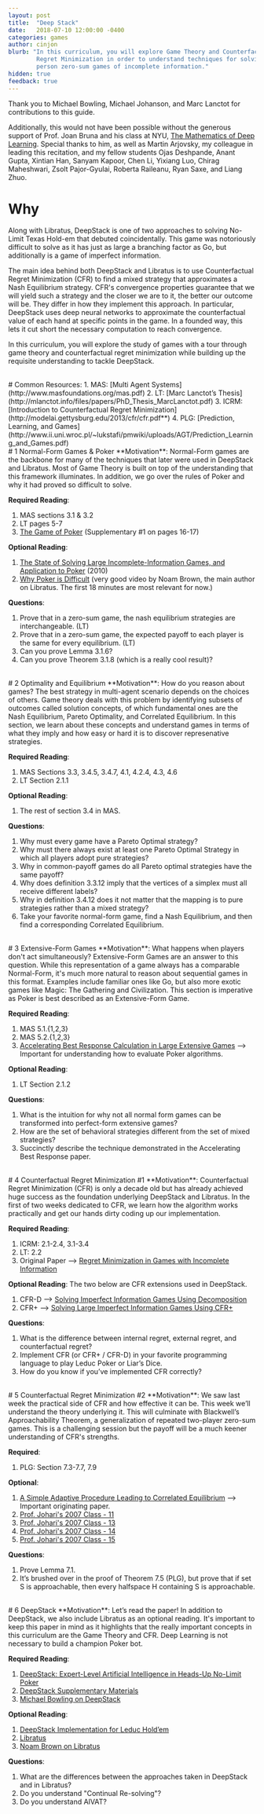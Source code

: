 ```yaml
---
layout: post
title:  "Deep Stack"
date:   2018-07-10 12:00:00 -0400
categories: games
author: cinjon
blurb: "In this curriculum, you will explore Game Theory and Counterfactual
        Regret Minimization in order to understand techniques for solving two 
        person zero-sum games of incomplete information."
hidden: true
feedback: true
---
```


Thank you to Michael Bowling, Michael Johanson, and Marc Lanctot for contributions to this guide.

Additionally, this would not have been possible without the generous support of
Prof. Joan Bruna and his class at NYU, [The Mathematics of Deep Learning](https://github.com/joanbruna/MathsDL-spring18).
Special thanks to him, as well as Martin Arjovsky, my colleague in leading this
recitation, and my fellow students Ojas Deshpande, Anant Gupta, Xintian Han,
Sanyam Kapoor, Chen Li, Yixiang Luo, Chirag Maheshwari, Zsolt Pajor-Gyulai,
Roberta Raileanu, Ryan Saxe, and Liang Zhuo.

# Why

Along with Libratus, DeepStack is one of two approaches to solving No-Limit 
Texas Hold-em that debuted coincidentally. This game was notoriously difficult
to solve as it has just as large a branching factor as Go, but additionally is a
game of imperfect information. 

The main idea behind both DeepStack and Libratus is to use Counterfactual Regret 
Minimization (CFR) to find a mixed strategy that approximates a Nash Equilibrium 
strategy. CFR's convergence properties guarantee that we will yield such a strategy
and the closer we are to it, the better our outcome will be. They differ in how
they implement this approach. In particular, DeepStack uses deep neural networks
to approximate the counterfactual value of each hand at specific points in the
game. In a founded way, this lets it cut short the necessary computation to reach 
convergence.

In this curriculum, you will explore the study of games with a tour through 
game theory and counterfactual regret minimization while building up the 
requisite understanding to tackle DeepStack.

<br>
# Common Resources:
1. MAS: [Multi Agent Systems](http://www.masfoundations.org/mas.pdf)
2. LT: [Marc Lanctot’s Thesis](http://mlanctot.info/files/papers/PhD_Thesis_MarcLanctot.pdf)
3. ICRM: [Introduction to Counterfactual Regret Minimization](http://modelai.gettysburg.edu/2013/cfr/cfr.pdf**)
4. PLG: [Prediction, Learning, and Games](http://www.ii.uni.wroc.pl/~lukstafi/pmwiki/uploads/AGT/Prediction_Learning_and_Games.pdf)

<br>
# 1 Normal-Form Games & Poker
  **Motivation**: Normal-Form games are the backbone for many of the techniques 
  that later were used in DeepStack and Libratus. Most of Game Theory is built on
  top of the understanding that this framework illuminates. In addition, we go
  over the rules of Poker and why it had proved so difficult to solve.
  
  **Required Reading**:
  1. MAS sections 3.1 & 3.2
  2. LT pages 5-7
  3. [The Game of Poker](https://arxiv.org/pdf/1701.01724.pdf) (Supplementary #1 on pages 16-17)
  
  **Optional Reading**:
  1. [The State of Solving Large Incomplete-Information Games, and Application to Poker](https://www.cs.cmu.edu/~sandholm/solving%20games.aimag11.pdf) (2010)
  2. [Why Poker is Difficult](https://www.youtube.com/watch?v=2dX0lwaQRX0) (very good video by Noam Brown, the main author on Libratus. The first 18 minutes are most relevant for now.)
  
  **Questions**:
  1. Prove that in a zero-sum game, the nash equilibrium strategies are interchangeable. (LT)
  2. Prove that in a zero-sum game, the expected payoff to each player is the same for every equilibrium. (LT)
  3. Can you prove Lemma 3.1.6?
  4. Can you prove Theorem 3.1.8 (which is a really cool result)? 

<br>
# 2 Optimality and Equilibrium 
  **Motivation**: How do you reason about games? The best strategy in multi-agent 
  scenario depends on the choices of others. Game theory deals with this problem 
  by identifying subsets of outcomes called solution concepts, of which 
  fundamental ones are the Nash Equilibrium, Pareto Optimality, and Correlated 
  Equilibrium. In this section, we learn about these concepts and understand games
  in terms of what they imply and how easy or hard it is to discover represenative
  strategies.
  
  **Required Reading**:
  1. MAS Sections 3.3, 3.4.5, 3.4.7, 4.1, 4.2.4, 4.3, 4.6
  2. LT Section 2.1.1
  
  **Optional Reading**:
  1. The rest of section 3.4 in MAS.
  
  **Questions**:
  1. Why must every game have a Pareto Optimal strategy?
  2. Why must there always exist at least one Pareto Optimal Strategy in which all players adopt pure strategies?
  3. Why in common-payoff games do all Pareto optimal strategies have the same payoff?
  4. Why does definition 3.3.12 imply that the vertices of a simplex must all receive different labels?
  5. Why in definition 3.4.12 does it not matter that the mapping is to pure strategies rather than a mixed strategy?
  6. Take your favorite normal-form game, find a Nash Equilibrium, and then find a corresponding Correlated Equilibrium.

<br>
# 3 Extensive-Form Games
  **Motivation**: What happens when players don't act simultaneously? 
  Extensive-Form Games are an answer to this question. While this representation 
  of a game always has a comparable Normal-Form, it's much more natural to reason 
  about sequential games in this format. Examples include familiar ones like Go, 
  but also more exotic games like Magic: The Gathering and Civilization. This 
  section is imperative as Poker is best described as an Extensive-Form Game.
  
  **Required Reading**:
  1. MAS 5.1.{1,2,3}
  2. MAS 5.2.{1,2,3}
  3. [Accelerating Best Response Calculation in Large Extensive Games](http://martin.zinkevich.org/publications/ijcai2011_rgbr.pdf) --> Important for understanding how to evaluate Poker algorithms.
  
  **Optional Reading**: 
  1. LT Section 2.1.2

  **Questions**:
  1. What is the intuition for why not all normal form games can be transformed into perfect-form extensive games?
  2. How are the set of behavioral strategies different from the set of mixed strategies?
  3. Succinctly describe the technique demonstrated in the Accelerating Best Response paper.

<br>
# 4 Counterfactual Regret Minimization #1
  **Motivation**: Counterfactual Regret Minimization (CFR) is only a decade old 
  but has already achieved huge success as the foundation underlying DeepStack 
  and Libratus. In the first of two weeks dedicated to CFR, we learn how the
  algorithm works practically and get our hands dirty coding up our implementation.
  
  **Required Reading**:
  1. ICRM: 2.1-2.4, 3.1-3.4
  2. LT: 2.2
  3. Original Paper --> [Regret Minimization in Games with Incomplete Information](http://poker.cs.ualberta.ca/publications/NIPS07-cfr.pdf)
  
  **Optional Reading**: The two below are CFR extensions used in DeepStack.
  1. CFR-D --> [Solving Imperfect Information Games Using Decomposition](https://pdfs.semanticscholar.org/8216/0cbdcbeb13d53db85da928d8c42a789fdd69.pdf)
  2. CFR+ --> [Solving Large Imperfect Information Games Using CFR+](https://arxiv.org/pdf/1407.5042.pdf)
  
  **Questions**:
  1. What is the difference between internal regret, external regret, and counterfactual regret?
  2. Implement CFR (or CFR+ / CFR-D) in your favorite programming language to play Leduc Poker or Liar’s Dice. 
  3. How do you know if you’ve implemented CFR correctly?

<br>
# 5 Counterfactual Regret Minimization #2
  **Motivation**: We saw last week the practical side of CFR and how effective it 
  can be. This week we’ll understand the theory underlying it. This will culminate 
  with Blackwell’s Approachability Theorem, a generalization of repeated two-player 
  zero-sum games. This is a challenging session but the payoff will be a much 
  keener understanding of CFR's strengths.
  
  **Required**:
  1. PLG: Section 7.3-7.7, 7.9
  
  **Optional**:
  1. [A Simple Adaptive Procedure Leading to Correlated Equilibrium](http://wwwf.imperial.ac.uk/~dturaev/Hart0.pdf) --> Important originating paper.
  2. [Prof. Johari's 2007 Class - 11](http://web.stanford.edu/~rjohari/teaching/notes/336_lecture11_2007.pdf)
  3. [Prof. Johari's 2007 Class - 13](http://web.stanford.edu/~rjohari/teaching/notes/336_lecture13_2007.pdf)
  4. [Prof. Johari's 2007 Class - 14](http://web.stanford.edu/~rjohari/teaching/notes/336_lecture14_2007.pdf)
  5. [Prof. Johari's 2007 Class - 15](http://web.stanford.edu/~rjohari/teaching/notes/336_lecture15_2007.pdf)
  
  **Questions**:
  1. Prove Lemma 7.1.
  2. It’s brushed over in the proof of Theorem 7.5 (PLG), but prove that if set S is approachable, then every halfspace H containing S is approachable.

<br>
# 6 DeepStack
  **Motivation**: Let’s read the paper! In addition to DeepStack, we also include 
  Libratus as an optional reading. It's important to keep this paper in mind as 
  it highlights that the really important concepts in this curriculum are the 
  Game Theory and CFR. Deep Learning is not necessary to build a champion Poker 
  bot.
  
  **Required Reading**:
  1. [DeepStack: Expert-Level Artificial Intelligence in Heads-Up No-Limit Poker](https://static1.squarespace.com/static/58a75073e6f2e1c1d5b36630/t/58b7a3dce3df28761dd25e54/1488430045412/DeepStack.pdf)
  2. [DeepStack Supplementary Materials](https://static1.squarespace.com/static/58a75073e6f2e1c1d5b36630/t/58bed28de3df287015e43277/1488900766618/DeepStackSupplement.pdf)
  3. [Michael Bowling on DeepStack](https://vimeo.com/212288252)
  
  **Optional Reading**:
  1. [DeepStack Implementation for Leduc Hold’em](https://github.com/lifrordi/DeepStack-Leduc)
  2. [Libratus](http://www.cs.cmu.edu/~sandholm/safeAndNested.aaa17WS.pdf)
  3. [Noam Brown on Libratus](https://www.youtube.com/watch?v=2dX0lwaQRX0)
  
  **Questions**:
  1. What are the differences between the approaches taken in DeepStack and in Libratus?
  2. Do you understand "Continual Re-solving"?
  3. Do you understand AIVAT?
